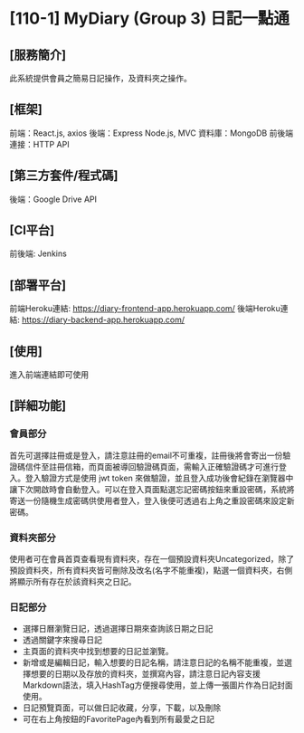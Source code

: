 # [110-1] MyDiary (Group 3)  日記一點通

## [服務簡介]
此系統提供會員之簡易日記操作，及資料夾之操作。

## [框架]
前端：React.js, axios
後端：Express Node.js, MVC
資料庫：MongoDB
前後端連接：HTTP API

## [第三方套件/程式碼]
後端：Google Drive API

## [CI平台]
前後端: Jenkins

## [部署平台]
前端Heroku連結: https://diary-frontend-app.herokuapp.com/
後端Heroku連結: https://diary-backend-app.herokuapp.com/

## [使用]
進入前端連結即可使用

## [詳細功能]
### 會員部分
首先可選擇註冊或是登入，請注意註冊的email不可重複，註冊後將會寄出一份驗證碼信件至註冊信箱，而頁面被導回驗證碼頁面，需輸入正確驗證碼才可進行登入。登入驗證方式是使用 jwt token 來做驗證，並且登入成功後會紀錄在瀏覽器中讓下次開啟時會自動登入。可以在登入頁面點選忘記密碼按鈕來重設密碼，系統將寄送一份隨機生成密碼供使用者登入，登入後便可透過右上角之重設密碼來設定新密碼。

### 資料夾部分
使用者可在會員首頁查看現有資料夾，存在一個預設資料夾Uncategorized，除了預設資料夾，所有資料夾皆可刪除及改名(名字不能重複)，點選一個資料夾，右側將顯示所有存在於該資料夾之日記。

### 日記部分
- 選擇日曆瀏覽日記，透過選擇日期來查詢該日期之日記
- 透過關鍵字來搜尋日記
- 主頁面的資料夾中找到想要的日記並瀏覽。
- 新增或是編輯日記，輸入想要的日記名稱，請注意日記的名稱不能重複，並選擇想要的日期以及存放的資料夾，並撰寫內容，請注意日記內容支援Markdown語法，填入HashTag方便搜尋使用，並上傳一張圖片作為日記封面使用。
- 日記預覽頁面，可以做日記收藏，分享，下載，以及刪除
- 可在右上角按鈕的FavoritePage內看到所有最愛之日記




